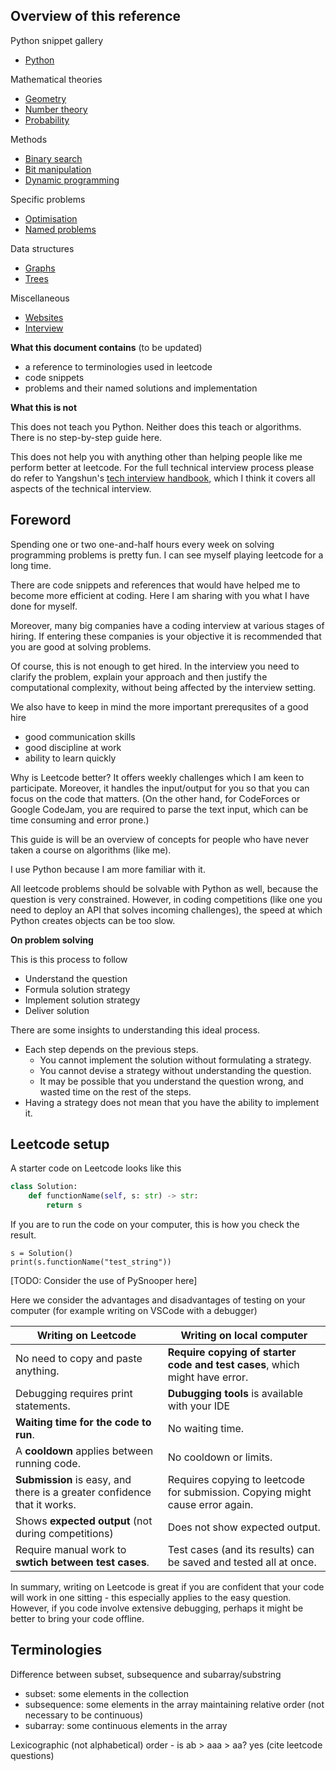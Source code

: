 ## Overview of this reference



Python snippet gallery
- [Python](python.md)

Mathematical theories
- [Geometry](geometry.md)
- [Number theory](number_theory.md)
- [Probability](Probability)

Methods
- [Binary search](binary_search.md)
- [Bit manipulation](bit_manipulation.md)
- [Dynamic programming](dynamic_programming.md)

Specific problems
- [Optimisation](optimisation.md)
- [Named problems](specific_problems.md)

Data structures
- [Graphs](graphs.md)
- [Trees](tree.md)





Miscellaneous
- [Websites](websites.md)
- [Interview](interview.md)

  


**What this document contains** (to be updated)

- a reference to terminologies used in leetcode
- code snippets
- problems and their named solutions and implementation

**What this is not**

This does not teach you Python. Neither does this teach or algorithms. There is no step-by-step guide here.

This does not help you with anything other than helping people like me perform better at leetcode. For the full technical interview process please do refer to Yangshun's [tech interview handbook](https://yangshun.github.io/tech-interview-handbook), which I think it covers all aspects of the technical interview.


## Foreword

Spending one or two one-and-half hours every week on solving programming problems is pretty fun. I can see myself playing leetcode for a long time.

There are code snippets and references that would have helped me to become more efficient at coding. Here I am sharing with you what I have done for myself.

Moreover, many big companies have a coding interview at various stages of hiring. If entering these companies is your objective it is recommended that you are good at solving problems.

Of course, this is not enough to get hired. In the interview you need to clarify the problem, explain your approach and then justify the computational complexity, without being affected by the interview setting.

We also have to keep in mind the more important prerequsites of a good hire 
- good communication skills
- good discipline at work 
- ability to learn quickly

Why is Leetcode better? It offers weekly challenges which I am keen to participate. Moreover, it handles the input/output for you so that you can focus on the code that matters. (On the other hand, for CodeForces or Google CodeJam, you are required to parse the text input, which can be time consuming and error prone.)

This guide is will be an overview of concepts for people who have never taken a course on algorithms (like me). 

I use Python because I am more familiar with it.

All leetcode problems should be solvable with Python as well, because the question is very constrained. However, in coding competitions (like one you need to deploy an API that solves incoming challenges), the speed at which Python creates objects can be too slow.

**On problem solving**

This is this process to follow
- Understand the question
- Formula solution strategy
- Implement solution strategy
- Deliver solution

There are some insights to understanding this ideal process.
- Each step depends on the previous steps.
  - You cannot implement the solution without formulating a strategy. 
  - You cannot devise a strategy without understanding the question.
  - It may be possible that you understand the question wrong, and wasted time on the rest of the steps.
- Having a strategy does not mean that you have the ability to implement it.


## Leetcode setup

A starter code on Leetcode looks like this

```python
class Solution:
    def functionName(self, s: str) -> str:
        return s
```

If you are to run the code on your computer, this is how you check the result.

```
s = Solution()
print(s.functionName("test_string"))
```

[TODO: Consider the use of PySnooper here]

Here we consider the advantages and disadvantages of testing on your computer (for example writing on VSCode with a debugger)

| Writing on Leetcode                                          | Writing on local computer                                    |
| ------------------------------------------------------------ | ------------------------------------------------------------ |
| No need to copy and paste anything.                          | **Require copying of starter code and test cases**, which might have error. |
| Debugging requires print statements.                         | **Dubugging tools** is available with your IDE               |
| **Waiting time for the code to run**.                        | No waiting time.                                             |
| A **cooldown** applies between running code.                 | No cooldown or limits.                                       |
| **Submission** is easy, and there is a greater confidence that it works. | Requires copying to leetcode for submission. Copying might cause error again. |
| Shows **expected output** (not during competitions)          | Does not show expected output.                               |
| Require manual work to **swtich between test cases**.        | Test cases (and its results) can be saved and tested all at once. |

In summary, writing on Leetcode is great if you are confident that your code will work in one sitting - this especially applies to the easy question. However, if you code involve extensive debugging, perhaps it might be better to bring your code offline.

## Terminologies

Difference between subset, subsequence and subarray/substring
- subset: some elements in the collection
- subsequence: some elements in the array maintaining relative order (not necessary to be continuous)
- subarray: some continuous elements in the array

Lexicographic (not alphabetical) order - is ab > aaa > aa? yes (cite leetcode questions)